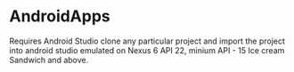 # AndroidApps
Requires Android Studio 
clone any particular project and import the project into android studio
emulated on Nexus 6 API 22, 
minium API - 15 Ice cream Sandwich and above.